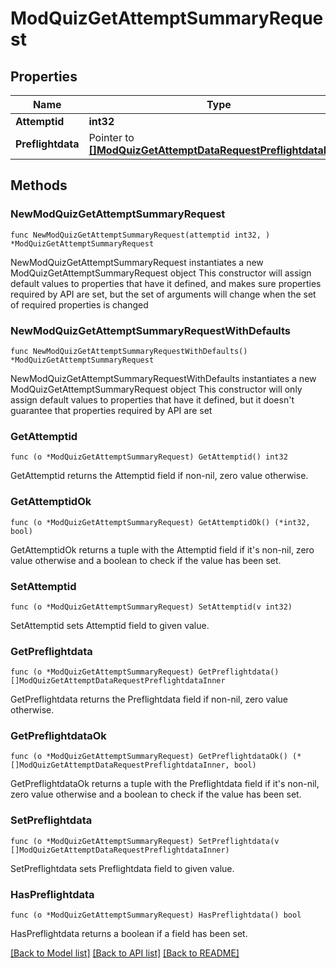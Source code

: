 # ModQuizGetAttemptSummaryRequest

## Properties

Name | Type | Description | Notes
------------ | ------------- | ------------- | -------------
**Attemptid** | **int32** | attempt id | 
**Preflightdata** | Pointer to [**[]ModQuizGetAttemptDataRequestPreflightdataInner**](ModQuizGetAttemptDataRequestPreflightdataInner.md) |  | [optional] 

## Methods

### NewModQuizGetAttemptSummaryRequest

`func NewModQuizGetAttemptSummaryRequest(attemptid int32, ) *ModQuizGetAttemptSummaryRequest`

NewModQuizGetAttemptSummaryRequest instantiates a new ModQuizGetAttemptSummaryRequest object
This constructor will assign default values to properties that have it defined,
and makes sure properties required by API are set, but the set of arguments
will change when the set of required properties is changed

### NewModQuizGetAttemptSummaryRequestWithDefaults

`func NewModQuizGetAttemptSummaryRequestWithDefaults() *ModQuizGetAttemptSummaryRequest`

NewModQuizGetAttemptSummaryRequestWithDefaults instantiates a new ModQuizGetAttemptSummaryRequest object
This constructor will only assign default values to properties that have it defined,
but it doesn't guarantee that properties required by API are set

### GetAttemptid

`func (o *ModQuizGetAttemptSummaryRequest) GetAttemptid() int32`

GetAttemptid returns the Attemptid field if non-nil, zero value otherwise.

### GetAttemptidOk

`func (o *ModQuizGetAttemptSummaryRequest) GetAttemptidOk() (*int32, bool)`

GetAttemptidOk returns a tuple with the Attemptid field if it's non-nil, zero value otherwise
and a boolean to check if the value has been set.

### SetAttemptid

`func (o *ModQuizGetAttemptSummaryRequest) SetAttemptid(v int32)`

SetAttemptid sets Attemptid field to given value.


### GetPreflightdata

`func (o *ModQuizGetAttemptSummaryRequest) GetPreflightdata() []ModQuizGetAttemptDataRequestPreflightdataInner`

GetPreflightdata returns the Preflightdata field if non-nil, zero value otherwise.

### GetPreflightdataOk

`func (o *ModQuizGetAttemptSummaryRequest) GetPreflightdataOk() (*[]ModQuizGetAttemptDataRequestPreflightdataInner, bool)`

GetPreflightdataOk returns a tuple with the Preflightdata field if it's non-nil, zero value otherwise
and a boolean to check if the value has been set.

### SetPreflightdata

`func (o *ModQuizGetAttemptSummaryRequest) SetPreflightdata(v []ModQuizGetAttemptDataRequestPreflightdataInner)`

SetPreflightdata sets Preflightdata field to given value.

### HasPreflightdata

`func (o *ModQuizGetAttemptSummaryRequest) HasPreflightdata() bool`

HasPreflightdata returns a boolean if a field has been set.


[[Back to Model list]](../README.md#documentation-for-models) [[Back to API list]](../README.md#documentation-for-api-endpoints) [[Back to README]](../README.md)


